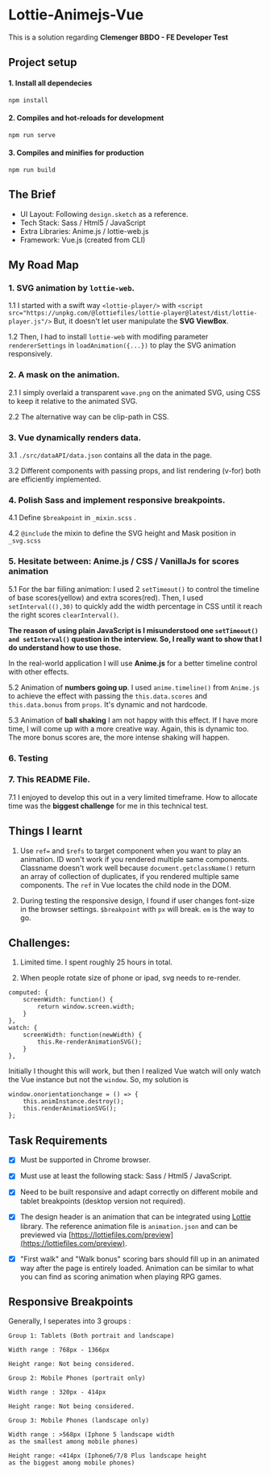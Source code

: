 # Lottie-Animejs-Vue 
This is a solution regarding  **Clemenger BBDO - FE Developer Test**

  

## Project setup

  
#### 1. Install all dependecies
```
npm install
```

  
#### 2. Compiles and hot-reloads for development
```
npm run serve
```

  

#### 3. Compiles and minifies for production

```
npm run build
```
## The Brief
- UI Layout: Following `design.sketch` as a reference.
- Tech Stack: Sass / Html5 / JavaScript
- Extra Libraries: Anime.js / lottie-web.js
- Framework: Vue.js (created from CLI)

## My Road Map
### 1.  **SVG animation** by `lottie-web`.
	
1.1  I started with a swift way `<lottie-player/>` with `<script  src="https://unpkg.com/@lottiefiles/lottie-player@latest/dist/lottie-player.js"/>`  But, it doesn't let user manipulate the **SVG ViewBox**. 
	
1.2 Then, I had to install `lottie-web` with modifing parameter` rendererSettings` in `loadAnimation({...})` to play the SVG animation responsively.

### 2. A **mask** on the animation.
	
2.1 I simply overlaid a transparent `wave.png` on the animated SVG, using CSS to keep it relative to the animated SVG.
	
2.2 The alternative way can be clip-path in CSS.

### 3. Vue **dynamically** renders data.
	
3.1 `./src/dataAPI/data.json` contains all the data in the page.
	
3.2 Different components with passing props, and list rendering (v-for) both are efficiently implemented.

### 4. Polish **Sass** and implement **responsive** breakpoints.
	
4.1 Define `$breakpoint` in `_mixin.scss` .
	
4.2 `@include` the mixin to define the SVG height and Mask position in `_svg.scss` 

### 5. Hesitate between:  **Anime.js / CSS / VanillaJs** for **scores animation**
	
5.1 For the bar fiiling animation: I used 2 `setTimeout()` to control the timeline of base scores(yellow) and extra scores(red). Then, I used `setInterval((),30)` to quickly add the width percentage in CSS until it reach the right scores `clearInterval()`. 
	
**The reason of using plain JavaScript is I misunderstood one `setTimeout() and setInterval()` question in the interview. So, I really want to show that I do understand how to use those.**
	
In the real-world application I will use **Anime.js** for a better timeline control with other effects.
	
5.2 Animation of **numbers going up**.
	I used `anime.timeline()` from `Anime.js` to achieve the effect with passing the `this.data.scores` and `this.data.bonus` from `props`. It's dynamic and not hardcode.

	
5.3 Animation of **ball shaking**
	I am not happy with this effect. If I have more time, I will come up with a more creative way. Again, this is dynamic too. The more bonus scores are, the more intense shaking will happen.

### 6. Testing

### 7. This README File.
	
7.1 I enjoyed to develop this out in a very limited timeframe. How to allocate time was the **biggest challenge** for me in this technical test. 

## Things I learnt
1. Use `ref=` and `$refs` to target component when you want to play an animation. 
ID won't work if you rendered multiple same components. Classname doesn't work well because `document.getclassName()` return an array of collection of duplicates, if you rendered multiple same components. The `ref` in Vue locates the child node in the DOM.

2. During testing the responsive design, I found if user changes font-size in the browser settings. `$breakpoint` with `px` will break.  `em` is the way to go.


## Challenges:
1. Limited time. I spent roughly 25 hours in total.

2. When people rotate size of phone or ipad, svg needs to re-render.
```
computed: {
	screenWidth: function() {
		return window.screen.width;
	}
},
watch: {
	screenWidth: function(newWidth) {
		this.Re-renderAnimationSVG();
	}
},
```
Initially I thought this will work, but then I realized Vue watch will only watch the Vue instance but not the `window`.
So, my solution is 
```
window.onorientationchange = () => {
	this.animInstance.destroy();
	this.renderAnimationSVG();
};
```
## Task Requirements

- [x] Must be supported in Chrome browser.

- [x] Must use at least the following stack: Sass / Html5 / JavaScript.

- [x] Need to be built responsive and adapt correctly on different mobile and tablet breakpoints (desktop version not required).

- [x] The design header is an animation that can be integrated using [Lottie](https://airbnb.design/lottie/) library. The reference animation file is `animation.json` and can be previewed via [https://lottiefiles.com/preview](https://lottiefiles.com/preview).

- [x] "First walk" and "Walk bonus" scoring bars should fill up in an animated way after the page is entirely loaded. Animation can be similar to what you can find as scoring animation when playing RPG games.


## Responsive Breakpoints
Generally, I seperates into 3 groups :

```
Group 1: Tablets (Both portrait and landscape)

Width range : 768px - 1366px

Height range: Not being considered.
```

```
Group 2: Mobile Phones (portrait only)

Width range : 320px - 414px

Height range: Not being considered.
```
```
Group 3: Mobile Phones (landscape only)

Width range : >568px (Iphone 5 landscape width 
as the smallest among mobile phones)

Height range: <414px (Iphone6/7/8 Plus landscape height 
as the biggest among mobile phones)
```
